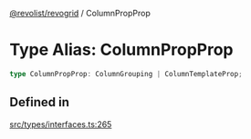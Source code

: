 [@revolist/revogrid](README.md) / ColumnPropProp

# Type Alias: ColumnPropProp

```ts
type ColumnPropProp: ColumnGrouping | ColumnTemplateProp;
```

## Defined in

[src/types/interfaces.ts:265](https://github.com/revolist/revogrid/blob/834ef2bcc7d11d36bb9e66716a7f07087a633494/src/types/interfaces.ts#L265)
